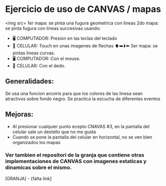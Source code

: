 # Ejercicio de uso de CANVAS / mapas
<img src=
1er mapa: se pinta una fugura geometrica con lineas
2do mapa: se pinta fugura con lineas succesivas usando: 
  - 🖥️ COMPUTADOR: Presion en las teclas del teclado
  - 📲 CELULAR: Touch en unas imagenes de flechas ⬆️➡️⬇️⬅️
3er mapa: se pintas lineas curvas.
  - 🖥️ COMPUTADOR: Con el mouse. 
  - 📲 CELULAR: Con el dedo.
## Generalidades:
Se usa una funcion arcoiris para que los colores de las linesa sean atractivos sobre fondo negro.
Se practica la escucha de diferentes eventos

## Mejoras:
- Al presionar cualquier punto ecepto CNAVAS #3, en la pantalla del celular sale un destello que no me gusta
- Cuando se pone la pantalla del celular en horizontal, no se ven bien organizados los mapas

### Ver tambien el repositori de la granja que contiene otras implementaciones de CANVAS con imagenes estaticas y dinamicas sobre el mismo.
[GRANJA] - {falta link]
                                                        
